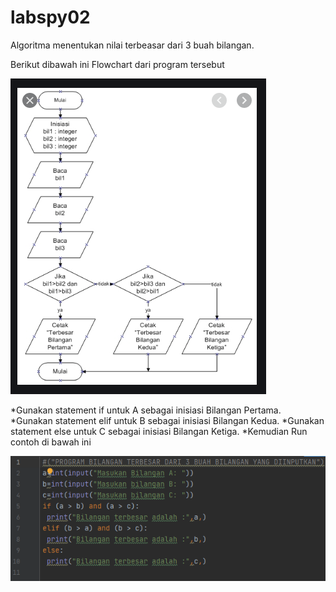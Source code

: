 # labspy02

Algoritma menentukan nilai terbeasar dari 3 buah bilangan.

Berikut dibawah ini Flowchart dari program tersebut

![screen 1](/gambar/screen1.png)

*Gunakan statement if untuk A sebagai inisiasi Bilangan Pertama. *Gunakan statement elif untuk B sebagai inisiasi Bilangan Kedua.
*Gunakan statement else untuk C sebagai inisiasi Bilangan Ketiga. *Kemudian Run  
contoh di bawah ini 

![screen 2](/gambar/screen2.png)